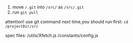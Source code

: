 1. move `/.git` into `/src/` as `/src/.git`
2. run `git pull`

attention!
use git command next time,you should run first:
`cd /projectDir/src`


spec files:
	/utils/Xfetch.js
	/constants/config.js